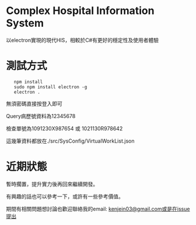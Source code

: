 # Complex Hospital Information System
以electron實現的現代HIS，相較於C#有更好的穩定性及使用者體驗
# 測試方式
 ```
    npm install
    sudo npm install electron -g
    electron .
 ```
無須密碼直接按登入即可

Query病歷號資料為12345678

檢查單號為1091230X987654 或 1021130R978642

這幾筆資料都放在./src/SysConfig/VirtualWorkList.json

# 近期狀態

暫時擱置，提升實力後再回來繼續開發。

有興趣的話也可以參考一下，或許有一些參考價值。

期間有相關問題想討論也歡迎聯絡我的email: kenjein03@gmail.com或是在issue提出
